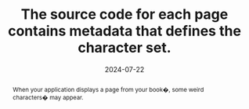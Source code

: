 ---
N: '225'
Rubrique: Structure et code
title: The source code for each page contains metadata that defines the character set.
abstract: When your application displays a page from your book�, some weird characters� may appear.
categories: ["Code and structure"]
agrege: O4225-E070
opquast: '4 225'
indiceebook: '70'
description: "Rule n° 070"
before: "069"
weight: "070"
after: "071"
actif: '1'
layout: rules
date: 2024-07-22
tags: ["display", ""]
objectif: ["Allow correct display of texts on pages"]
Meo: ["Include a metadata tag specifying the character set in each page header."]
Controle: ["Check the source code of the HTML page of the epub: The meta tag with the charset attribute must be defined and located in the head tag of the HTML page", "Epub Check will report in the event of absence or 'error."]
epubcheck: true
ace: false
Source: ["Opquast"]
Referentiel: [""]
Steps: ["", ""]
---